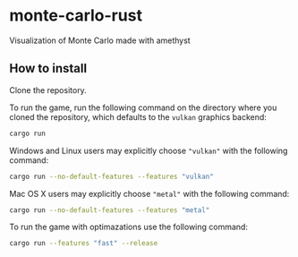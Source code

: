 # monte-carlo-rust
Visualization of Monte Carlo made with amethyst

## How to install

Clone the repository.

To run the game, run the following command on the directory where you cloned the repository, which defaults to the `vulkan` graphics backend:

```bash
cargo run
```

Windows and Linux users may explicitly choose `"vulkan"` with the following command:

```bash
cargo run --no-default-features --features "vulkan"
```

Mac OS X users may explicitly choose `"metal"` with the following command:

```bash
cargo run --no-default-features --features "metal"
```
To run the game with optimazations use the following command:
```bash
cargo run --features "fast" --release
```
